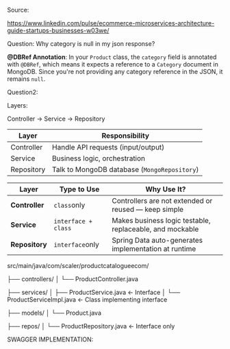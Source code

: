 Source:

https://www.linkedin.com/pulse/ecommerce-microservices-architecture-guide-startups-businesses-w03we/

Question: Why category is null in my json response?


**@DBRef Annotation**: In your `Product` class, the `category` field is annotated with `@DBRef`, which means it expects a reference to a `Category` document in MongoDB. Since you're not providing any category reference in the JSON, it remains `null`.


Question2:

Layers:

Controller -> Service -> Repository




| Layer      | Responsibility                                     |
| ---------- | -------------------------------------------------- |
| Controller | Handle API requests (input/output)                 |
| Service    | Business logic, orchestration                      |
| Repository | Talk to MongoDB database (`MongoRepository`)<br /> |



| Layer          | Type to Use         | Why Use It?                                              |
| -------------- | ------------------- | -------------------------------------------------------- |
| **Controller** | `class`only         | Controllers are not extended or reused — keep simple    |
| **Service**    | `interface + class` | Makes business logic testable, replaceable, and mockable |
| **Repository** | `interface`only     | Spring Data auto-generates implementation at runtime     |


src/main/java/com/scaler/productcatalogueecom/

├── controllers/
│   └── ProductController.java

├── services/
│   ├── ProductService.java         ← Interface
│   └── ProductServiceImpl.java     ← Class implementing interface

├── models/
│   └── Product.java

├── repos/
│   └── ProductRepository.java      ← Interface only


SWAGGER IMPLEMENTATION:
